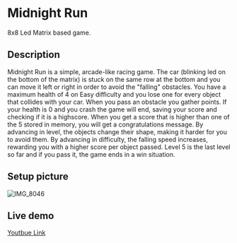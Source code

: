 # Midnight Run
8x8 Led Matrix based game.

## Description
 Midnight Run is a simple, arcade-like racing game.
 The car (blinking led on the bottom of the matrix) is stuck on the same row at the bottom and you can move it left or right in order to avoid the "falling" obstacles. You have a maximum health of 4 on Easy difficulty and you lose one for every object that collides with your car. When you pass an obstacle you gather points. If your health is 0 and you crash the game will end, saving your score and checking if it is a highscore. When you get a score that is higher than one of the 5 stored in memory, you will get a congratulations message.
 By advancing in level, the objects change their shape, making it harder for you to avoid them.
 By advancing in difficulty, the falling speed increases, rewarding you with a higher score per object passed.
 Level 5 is the last level so far and if you pass it, the game ends in a win situation.
 
 ## Setup picture
 ![IMG_8046](https://user-images.githubusercontent.com/74657600/208964183-343a48b8-9dd1-4b3f-901a-3e4f642384c5.jpg)

## Live demo
[Youtbue Link](https://www.youtube.com/watch?v=LchwGiJVruI)
